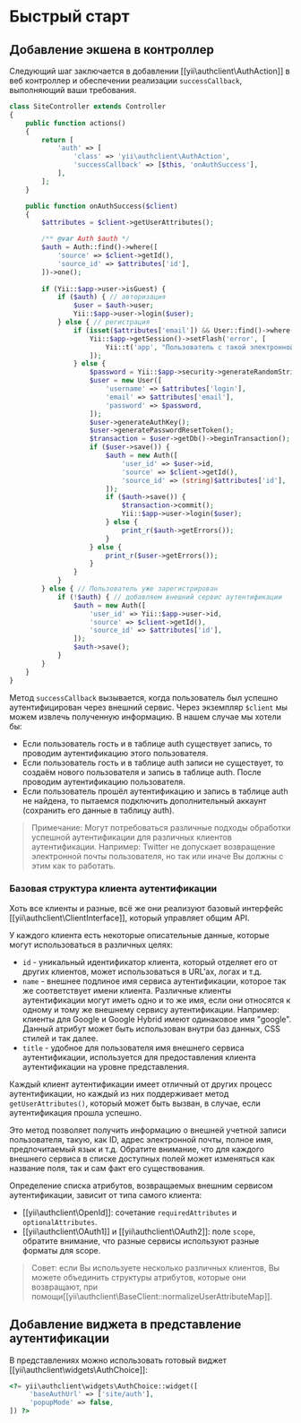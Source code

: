 Быстрый старт
===========

## Добавление экшена в контроллер

Следующий шаг заключается в добавлении [[yii\authclient\AuthAction]] в веб контроллер и обеспечении реализации 
`successCallback`, выполняющий ваши требования.



```php
class SiteController extends Controller
{
    public function actions()
    {
        return [
            'auth' => [
                'class' => 'yii\authclient\AuthAction',
                'successCallback' => [$this, 'onAuthSuccess'],
            ],
        ];
    }

    public function onAuthSuccess($client)
    {
        $attributes = $client->getUserAttributes();

        /** @var Auth $auth */
        $auth = Auth::find()->where([
            'source' => $client->getId(),
            'source_id' => $attributes['id'],
        ])->one();
        
        if (Yii::$app->user->isGuest) {
            if ($auth) { // авторизация
                $user = $auth->user;
                Yii::$app->user->login($user);
            } else { // регистрация
                if (isset($attributes['email']) && User::find()->where(['email' => $attributes['email']])->exists()) {
                    Yii::$app->getSession()->setFlash('error', [
                        Yii::t('app', "Пользователь с такой электронной почтой как в {client} уже существует, но с ним не связан. Для начала войдите на сайт использую электронную почту, для того, что бы связать её.", ['client' => $client->getTitle()]),
                    ]);
                } else {
                    $password = Yii::$app->security->generateRandomString(6);
                    $user = new User([
                        'username' => $attributes['login'],
                        'email' => $attributes['email'],
                        'password' => $password,
                    ]);
                    $user->generateAuthKey();
                    $user->generatePasswordResetToken();
                    $transaction = $user->getDb()->beginTransaction();
                    if ($user->save()) {
                        $auth = new Auth([
                            'user_id' => $user->id,
                            'source' => $client->getId(),
                            'source_id' => (string)$attributes['id'],
                        ]);
                        if ($auth->save()) {
                            $transaction->commit();
                            Yii::$app->user->login($user);
                        } else {
                            print_r($auth->getErrors());
                        }
                    } else {
                        print_r($user->getErrors());
                    }
                }
            }
        } else { // Пользователь уже зарегистрирован
            if (!$auth) { // добавляем внешний сервис аутентификации
                $auth = new Auth([
                    'user_id' => Yii::$app->user->id,
                    'source' => $client->getId(),
                    'source_id' => $attributes['id'],
                ]);
                $auth->save();
            }
        }
    }
}
```

Метод `successCallback` вызывается, когда пользователь был успешно аутентифицирован через внешний сервис. Через
экземпляр `$client` мы можем извлечь полученную информацию. В нашем случае мы хотели бы:

- Если пользователь гость и в таблице auth существует запись, то проводим аутентификацию этого пользователя.
- Если пользователь гость и в таблице auth записи не существует, то создаём нового пользователя и запись в таблице auth. После
проводим аутентификацию пользователя.
- Если пользователь прошёл аутентификацию и запись в таблице auth не найдена, то пытаемся подключить дополнительный 
аккаунт (сохранить его данные в таблицу auth).

> Примечание: Могут потребоваться различные подходы обработки успешной аутентификации для различных клиентов 
аутентификации.
  Например: Twitter не допускает возвращение электронной почты пользователя, но так или иначе Вы должны с этим как то 
  работать.

### Базовая структура клиента аутентификации

Хоть все клиенты и разные, всё же они реализуют базовый интерфейс [[yii\authclient\ClientInterface]], который управляет 
общим API.

У каждого клиента есть некоторые описательные данные, которые могут использоваться в различных целях:

- `id` - уникальный идентификатор клиента, который отделяет его от других клиентов, может использоваться
  в URL'ах, логах и т.д.
- `name` - внешнее подлиное имя сервиса аутентификации, которое так же соответствует имени клиента. Различные
  клиенты аутентификации могут иметь одно и то же имя, если они относятся к одному и тому же внешнему сервису
  аутентификации.
  Например: клиенты для Google и Google Hybrid имеют одинаковое имя "google".
  Данный атрибут может быть использован внутри баз данных, CSS стилей и так далее.
- `title` - удобное для пользователя имя внешнего сервиса аутентификации, используется для предоставления клиента
  аутентификации на уровне представления.

Каждый клиент аутентификации имеет отличный от других процесс аутентификации, но каждый из них поддерживает метод 
`getUserAttributes()`, который может быть вызван, в случае, если аутентификация прошла успешно.

Это метод позволяет получить информацию о внешней учетной записи пользователя, такую, как ID, адрес электронной почты, 
полное имя, предпочитаемый язык и т.д. Обратите внимание, что для каждого внешнего сервиса в списке доступных полей 
может изменяться как название поля, так и сам факт его существования.

Определение списка атрибутов, возвращаемых внешним сервисом аутентификации, зависит от типа самого клиента:

- [[yii\authclient\OpenId]]: сочетание `requiredAttributes` и `optionalAttributes`.
- [[yii\authclient\OAuth1]] и [[yii\authclient\OAuth2]]: поле `scope`, обратите внимание, что разные сервисы используют 
разные форматы для scope.

> Совет: если Вы используете несколько различных клиентов, Вы можете объединить структуры атрибутов, которые они 
возвращают, при помощи[[yii\authclient\BaseClient::normalizeUserAttributeMap]].


## Добавление виджета в представление аутентификации

В представлениях можно использовать готовый виджет [[yii\authclient\widgets\AuthChoice]]:

```php
<?= yii\authclient\widgets\AuthChoice::widget([
     'baseAuthUrl' => ['site/auth'],
     'popupMode' => false,
]) ?>
```
